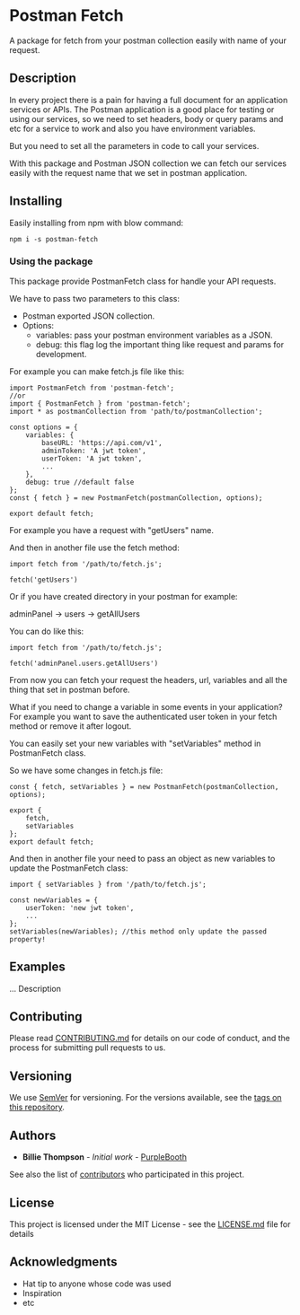 # Postman Fetch

A package for fetch from your postman collection easily with name of your request.

## Description

In every project there is a pain for having a full document for an application services or APIs.
The Postman application is a good place for testing or using our services, so we need to set headers, body or query params and etc for a service to work and also you have environment variables.

But you need to set all the parameters in code to call your services.

With this package and Postman JSON collection we can fetch our services easily with the request name that we set in postman application. 
## Installing

Easily installing from npm with blow command:

```
npm i -s postman-fetch
```

### Using the package

This package provide PostmanFetch class for handle your API requests.

We have to pass two parameters to this class:

- Postman exported JSON collection.
- Options:
    - variables: pass your postman environment variables as a JSON.
    - debug: this flag log the important thing like request and params for development.

For example you can make fetch.js file like this:
```
import PostmanFetch from 'postman-fetch';
//or
import { PostmanFetch } from 'postman-fetch';
import * as postmanCollection from 'path/to/postmanCollection';

const options = {
    variables: {
        baseURL: 'https://api.com/v1',
        adminToken: 'A jwt token',
        userToken: 'A jwt token',
        ...
    },
    debug: true //default false
};
const { fetch } = new PostmanFetch(postmanCollection, options);

export default fetch;
```

For example you have a request with "getUsers" name.

And then in another file use the fetch method:
```
import fetch from '/path/to/fetch.js';

fetch('getUsers')
```
Or if you have created directory in your postman for example:

adminPanel -> users -> getAllUsers

You can do like this:
```
import fetch from '/path/to/fetch.js';

fetch('adminPanel.users.getAllUsers')
```

From now you can fetch your request the headers, url, variables and all the thing that set in postman before.

What if you need to change a variable in some events in your application? For example you want to save the authenticated user token in your fetch method or remove it after logout.

You can easily set your new variables with "setVariables" method in PostmanFetch class.

So we have some changes in fetch.js file:

```
const { fetch, setVariables } = new PostmanFetch(postmanCollection, options);

export {
    fetch,
    setVariables
};
export default fetch;
```

And then in another file your need to pass an object as new variables to update the PostmanFetch class:

```
import { setVariables } from '/path/to/fetch.js';

const newVariables = {
    userToken: 'new jwt token',
    ...
};
setVariables(newVariables); //this method only update the passed property!
```

## Examples

... Description 

## Contributing

Please read [CONTRIBUTING.md](https://gist.github.com/PurpleBooth/b24679402957c63ec426) for details on our code of conduct, and the process for submitting pull requests to us.

## Versioning

We use [SemVer](http://semver.org/) for versioning. For the versions available, see the [tags on this repository](https://github.com/your/project/tags). 

## Authors

* **Billie Thompson** - *Initial work* - [PurpleBooth](https://github.com/PurpleBooth)

See also the list of [contributors](https://github.com/your/project/contributors) who participated in this project.

## License

This project is licensed under the MIT License - see the [LICENSE.md](LICENSE.md) file for details

## Acknowledgments

* Hat tip to anyone whose code was used
* Inspiration
* etc
